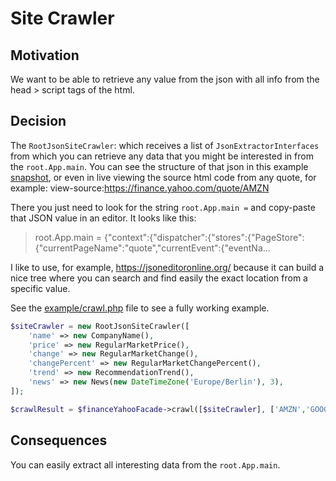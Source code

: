 # Site Crawler

## Motivation

We want to be able to retrieve any value from the json with all info from the head > script tags of the html.

## Decision

The `RootJsonSiteCrawler`: which receives a list of `JsonExtractorInterfaces` from which you can retrieve any data that
you might be interested in from the `root.App.main`. You can see the structure of that json in this
example [snapshot](../data/RootAppMainJsonExample.json), or even in live viewing the source html code from any quote,
for example: view-source:https://finance.yahoo.com/quote/AMZN

There you just need to look for the string `root.App.main =` and copy-paste that JSON value in an editor. It looks like
this:

> root.App.main = {"context":{"dispatcher":{"stores":{"PageStore":{"currentPageName":"quote","currentEvent":{"eventNa...

I like to use, for example, https://jsoneditoronline.org/ because it can build a nice tree where you can search and find
easily the exact location from a specific value.

See the [example/crawl.php](../example/crawl.php) file to see a fully working example.

```php
$siteCrawler = new RootJsonSiteCrawler([
    'name' => new CompanyName(),
    'price' => new RegularMarketPrice(),
    'change' => new RegularMarketChange(),
    'changePercent' => new RegularMarketChangePercent(),
    'trend' => new RecommendationTrend(),
    'news' => new News(new DateTimeZone('Europe/Berlin'), 3),
]);

$crawlResult = $financeYahooFacade->crawl([$siteCrawler], ['AMZN','GOOG']); 
```

## Consequences

You can easily extract all interesting data from the `root.App.main`.
